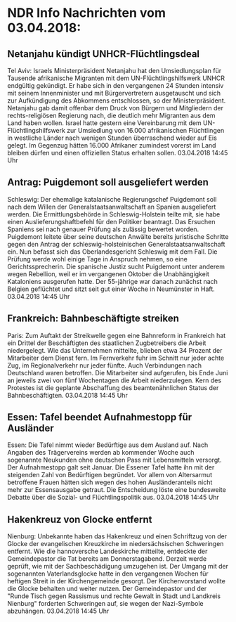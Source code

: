 # NDR Info Nachrichten vom 03.04.2018:


## Netanjahu kündigt UNHCR-Flüchtlingsdeal
Tel Aviv: Israels Ministerpräsident Netanjahu hat den Umsiedlungsplan für Tausende afrikanische Migranten mit dem UN-Flüchtlingshilfswerk UNHCR endgültig gekündigt. Er habe sich in den vergangenen 24 Stunden intensiv mit seinem Innenminister und mit Bürgervertretern ausgetauscht und sich zur Aufkündigung des Abkommens entschlossen, so der Ministerpräsident. Netanjahu gab damit offenbar dem Druck von Bürgern und Mitgliedern der rechts-religiösen Regierung nach, die deutlich mehr Migranten aus dem Land haben wollen. Israel hatte gestern eine Vereinbarung mit dem UN-Flüchtlingshilfswerk zur Umsiedlung von 16.000 afrikanischen Flüchtlingen in westliche Länder nach wenigen Stunden überraschend wieder auf Eis gelegt. Im Gegenzug hätten 16.000 Afrikaner zumindest vorerst im Land bleiben dürfen und einen offiziellen
Status erhalten sollen. 03.04.2018 14:45 Uhr 

## Antrag: Puigdemont soll ausgeliefert werden
Schleswig:	Der ehemalige katalanische Regierungschef Puigdemont soll nach dem Willen der Generalstaatsanwaltschaft an Spanien ausgeliefert werden. Die Ermittlungsbehörde in Schleswig-Holstein teilte mit, sie habe einen Auslieferungshaftbefehl für den Politiker beantragt. Das Ersuchen Spaniens sei nach genauer Prüfung als zulässig bewertet worden. Puigdemont leitete über seine deutschen Anwälte bereits juristische Schritte gegen den Antrag der schleswig-holsteinischen Generalstaatsanwaltschaft ein. Nun befasst sich das Oberlandesgericht Schleswig mit dem Fall. Die Prüfung werde wohl einige Tage in Anspruch nehmen, so eine Gerichtssprecherin. Die spanische Justiz sucht Puigdemont unter anderem wegen Rebellion, weil er im vergangenen Oktober die Unabhängigkeit Kataloniens ausgerufen hatte. Der 55-jährige war danach zunächst nach Belgien geflüchtet und sitzt seit gut einer Woche in Neumünster in Haft. 03.04.2018 14:45 Uhr 

## Frankreich: Bahnbeschäftigte streiken
Paris: Zum Auftakt der Streikwelle gegen eine Bahnreform in Frankreich hat ein Drittel der Beschäftigten des staatlichen Zugbetreibers die Arbeit niedergelegt. Wie das Unternehmen mitteilte, blieben etwa 34 Prozent der Mitarbeiter dem Dienst fern. Im Fernverkehr fuhr im Schnitt nur jeder achte Zug, im Regionalverkehr nur jeder fünfte. Auch Verbindungen nach Deutschland waren betroffen. Die Mitarbeiter sind aufgerufen, bis Ende Juni an jeweils zwei von fünf Wochentagen die Arbeit niederzulegen. Kern des Protestes ist die geplante Abschaffung des beamtenähnlichen Status der Bahnbeschäftigten. 03.04.2018 14:45 Uhr 

## Essen: Tafel beendet Aufnahmestopp für Ausländer
Essen: Die Tafel nimmt wieder Bedürftige aus dem Ausland auf. Nach Angaben des Trägervereins werden ab kommender Woche auch sogenannte Neukunden ohne deutschen Pass mit Lebensmitteln versorgt. Der Aufnahmestopp galt seit Januar. Die Essener Tafel hatte ihn mit der steigenden Zahl von Bedürftigen begründet. Vor allem von Altersarmut betroffene Frauen hätten sich wegen des hohen Ausländeranteils nicht mehr zur Essensausgabe getraut. Die Entscheidung löste eine bundesweite Debatte über die Sozial- und Flüchtlingspolitik aus. 03.04.2018 14:45 Uhr 

## Hakenkreuz von Glocke entfernt
Nienburg: Unbekannte haben das Hakenkreuz und einen Schriftzug von der Glocke der evangelischen Kreuzkirche im niedersächsischen Schweringen entfernt. Wie die hannoversche Landeskirche mitteilte, entdeckte der Gemeindepastor die Tat bereits am Donnerstagabend. Derzeit werde geprüft, wie mit der Sachbeschädigung umzugehen ist. Der Umgang mit der sogenannten Vaterlandsglocke hatte in den vergangenen Wochen für heftigen Streit in der Kirchengemeinde gesorgt. Der Kirchenvorstand wollte die Glocke behalten und weiter nutzen. Der Gemeindepastor und der "Runde Tisch gegen Rassismus und rechte Gewalt in Stadt und Landkreis Nienburg" forderten Schweringen auf, sie wegen der Nazi-Symbole abzuhängen. 03.04.2018 14:45 Uhr 
